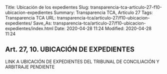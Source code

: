 Title: Ubicación de los expedientes
Slug: transparencia-tca-articulo-27-f10-ubicacion-expedientes
Summary: Transparencia TCA, Artículo 27
Tags: Transparencia TCA
URL: transparencia-tca/articulo-27/f10-ubicacion-expedientes/
Save_As: transparencia-tca/articulo-27/f10-ubicacion-expedientes/index.html
Date: 2020-04-28 11:24
Modified: 2020-04-28 11:24


## Art. 27, 10. UBICACIÓN DE EXPEDIENTES

LINK A UBICACIÓN DE EXPEDIENTES DEL TRIBUNAL DE CONCILIACIÓN Y ARBITRAJE PENDIENTE



